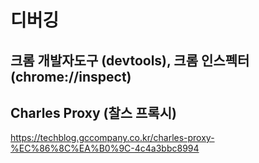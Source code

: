 # 디버깅

## 크롬 개발자도구 (devtools), 크롬 인스펙터 (chrome://inspect)

## Charles Proxy (찰스 프록시)  

https://techblog.gccompany.co.kr/charles-proxy-%EC%86%8C%EA%B0%9C-4c4a3bbc8994